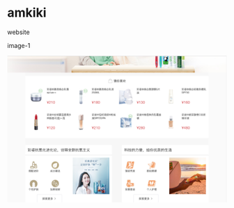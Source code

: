 # amkiki
website

image-1  

![Image text](https://raw.githubusercontent.com/ok-heng/amkiki/master/sreenshot/home.png)  
